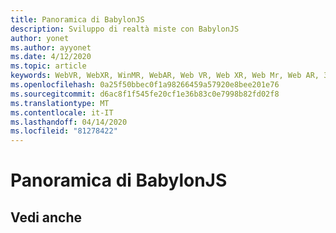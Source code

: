 ```yaml
---
title: Panoramica di BabylonJS
description: Sviluppo di realtà miste con BabylonJS
author: yonet
ms.author: ayyonet
ms.date: 4/12/2020
ms.topic: article
keywords: WebVR, WebXR, WinMR, WebAR, Web VR, Web XR, Web Mr, Web AR, 360, 360 video, 360 video, 360 Photo, 360 photos, 360 content, immersive Web, immersiveweb, IW
ms.openlocfilehash: 0a25f50bbec0f1a98266459a57920e8bee201e76
ms.sourcegitcommit: d6ac8f1f545fe20cf1e36b83c0e7998b82fd02f8
ms.translationtype: MT
ms.contentlocale: it-IT
ms.lasthandoff: 04/14/2020
ms.locfileid: "81278422"
---
```

# <a name="babylonjs-overview"></a>Panoramica di BabylonJS

## <a name="see-also"></a>Vedi anche

